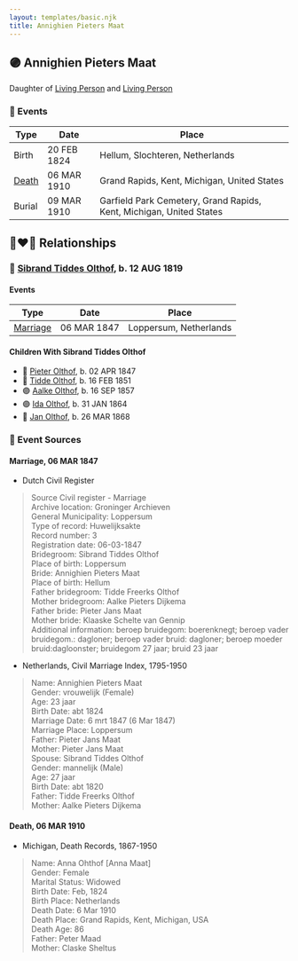 ```yaml
---
layout: templates/basic.njk
title: Annighien Pieters Maat
---
```

## 🟣 Annighien Pieters Maat

Daughter of [Living Person](/people/7/79488014) and [Living Person](/people/1/196672)

### 📆 Events

Type | Date | Place
------ | ------ | ------
Birth | 20 FEB 1824 | Hellum, Slochteren, Netherlands
[Death](#event-b2494938-869f-4324-bec7-9d73f07fa9f5) | 06 MAR 1910 | Grand Rapids, Kent, Michigan, United States
Burial | 09 MAR 1910 | Garfield Park Cemetery, Grand Rapids, Kent, Michigan, United States

## 👩‍❤️‍👨 Relationships

### 🔵 [Sibrand Tiddes Olthof](/people/7/76433820), b. 12 AUG 1819

#### Events

Type | Date | Place
------ | ------ | ------
[Marriage](#event-de44d017-6b26-443e-b628-0c5fba68895d) | 06 MAR 1847 | Loppersum, Netherlands
#### Children With Sibrand Tiddes Olthof
* 🔵 [Pieter Olthof](/people/9/96395545), b. 02 APR 1847
* 🔵 [Tidde Olthof](/people/4/48588550), b. 16 FEB 1851
* 🟣 [Aalke Olthof](/people/1/12784340), b. 16 SEP 1857
* 🟣 [Ida Olthof](/people/6/60020862), b. 31 JAN 1864
* 🔵 [Jan Olthof](/people/2/25950288), b. 26 MAR 1868
### 📰 Event Sources

#### <a id="event-de44d017-6b26-443e-b628-0c5fba68895d"></a> Marriage, 06 MAR 1847
* Dutch Civil Register
>   
  > Source Civil register - Marriage  
  > Archive location: Groninger Archieven  
  > General Municipality: Loppersum  
  > Type of record: Huwelijksakte  
  > Record number: 3  
  > Registration date: 06-03-1847  
  > Bridegroom: Sibrand Tiddes Olthof  
  > Place of birth: Loppersum  
  > Bride: Annighien Pieters Maat  
  > Place of birth: Hellum  
  > Father bridegroom: Tidde Freerks Olthof  
  > Mother bridegroom: Aalke Pieters Dijkema  
  > Father bride: Pieter Jans Maat  
  > Mother bride: Klaaske Schelte van Gennip  
  > Additional information: beroep bruidegom: boerenknegt; beroep vader bruidegom.: dagloner; beroep vader bruid: dagloner; beroep moeder bruid:dagloonster; bruidegom 27 jaar; bruid 23 jaar
* Netherlands, Civil Marriage Index, 1795-1950
>   
  > Name: Annighien Pieters Maat  
  > Gender: vrouwelijk (Female)  
  > Age: 23 jaar  
  > Birth Date: abt 1824  
  > Marriage Date: 6 mrt 1847 (6 Mar 1847)  
  > Marriage Place: Loppersum  
  > Father: Pieter Jans Maat  
  > Mother: Pieter Jans Maat  
  > Spouse: Sibrand Tiddes Olthof  
  > Gender: mannelijk (Male)  
  > Age: 27 jaar  
  > Birth Date: abt 1820  
  > Father: Tidde Freerks Olthof  
  > Mother: Aalke Pieters Dijkema

#### <a id="event-b2494938-869f-4324-bec7-9d73f07fa9f5"></a> Death, 06 MAR 1910
* Michigan, Death Records, 1867-1950
>   
  > Name: Anna Ohthof [Anna Maat]   
  > Gender: Female  
  > Marital Status: Widowed  
  > Birth Date: Feb, 1824  
  > Birth Place: Netherlands  
  > Death Date: 6 Mar 1910  
  > Death Place: Grand Rapids, Kent, Michigan, USA  
  > Death Age: 86  
  > Father: Peter Maad  
  > Mother: Claske Sheltus
